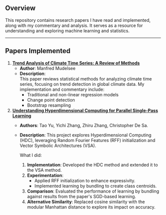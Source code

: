 ## Overview
This repository contains research papers I have read and implemented, along with my commentary and analysis. It serves as a resource for understanding and exploring machine learning and statistics.

---

## Papers Implemented

1. **[Trend Analysis of Climate Time Series: A Review of Methods](https://www.sciencedirect.com/science/article/pii/S0012825218303726)**
   - **Author**: Manfred Mudelsee  
   - **Description**:  
     This paper reviews statistical methods for analyzing climate time series, focusing on trend detection in global climate data. My implementation and commentary include:
       - Traditional and non-linear regression models
       - Change point detection
       - Bootstrap resampling
2. **[Understanding Hyperdimensional Computing for Parallel Single-Pass Learning](https://proceedings.neurips.cc/paper_files/paper/2022/file/080be5eb7e887319ff30c792c2cbc28c-Paper-Conference.pdf)**
   - **Authors**: Tao Yu, Yichi Zhang,  Zhiru Zhang,  Christopher De Sa.
   - **Description**:
      This project explores Hyperdimensional Computing (HDC), leveraging Random Fourier Features (RFF) initialization and Vector Symbolic Architectures (VSA). 

      What I did:
      1. **Implementation**: Developed the HDC method and extended it to the VSA method.
      2. **Experimentation**: 
         - Applied RFF initialization to enhance expressivity.
         - Implemented learning by bundling to create class centroids.
      3. **Comparison**: Evaluated the performance of learning by bundling against results from the paper's SGD-based learning.
      4. **Alternative Similarity**: Replaced cosine similarity with the modular Manhattan distance to explore its impact on accuracy.


     
   

